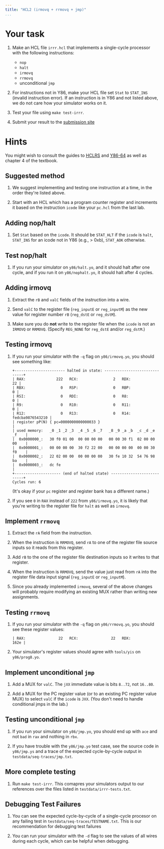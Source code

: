 ```yaml
---
title: "HCL2 (irmovq + rrmovq + jmp)"
...
```


# Your task

1.  Make an HCL file `irrr.hcl` that implements a single-cycle processor with the following instructions:

    -   `nop`
    -   `halt`
    -   `irmovq`
    -   `rrmovq`
    -   unconditional `jmp`

2.  For instructions not in Y86, make your HCL file set `Stat` to `STAT_INS` (invalid instruction error). If an instruction is in Y86 and not listed above, we do not care how your simulator works on it.

3.  Test your file using `make test-irrr`.

4.  Submit your result to the [submission site](https://kytos.cs.virginia.edu/cs3330/)

# Hints

You might wish to consult the guides to [HCLRS](hclrs.html) and [Y86-64](y86.html) as well as chapter 4 of the textbook.

## Suggested method

1.  We suggest implementing and testing one instruction at a time, in the order they're listed above.

2.  Start with an HCL which has a program counter register and increments it based on the instruction `icode` like your `pc.hcl` from the last lab.

## Adding nop/halt

1.  Set `Stat` based on the `icode`. It should be `STAT_HLT` if the `icode` is `halt`, `STAT_INS` for an icode not in Y86 (e.g., > 0xb), `STAT_AOK` otherwise.

## Test nop/halt

1.  If you run your simulator on `y86/halt.yo`, and it should halt after one cycle, and if you run it on `y86/nophalt.yo`, it should halt after 4 cycles.

## Adding irmovq

1.  Extract the `rB` and `valC` fields of the instruction into a wire.

2.  Send `valC` to the register file (`reg_inputE` or `reg_inputM`) as the new value for register number `rB` (`reg_dstE` or `reg_dstM`).

3.  Make sure you do **not** write to the register file when the `icode` is not an `IRMOVQ` or `RRMOVQ`. (Specify `REG_NONE` for `reg_dstE` and/or `reg_dstM`.)

## Testing irmovq

1.  If you run your simulator with the `-q` flag on `y86/irmovq.yo`, you should see something like:

        +----------------------- halted in state: ------------------------------+
        | RAX:              222   RCX:                2   RDX:               22 |
        | RBX:                0   RSP:                0   RBP:                0 |
        | RSI:                0   RDI:                0   R8:                 0 |
        | R9:                 0   R10:                0   R11:                0 |
        | R12:                0   R13:                0   R14: fedcba9876543210 |
        | register pP(N) { pc=0000000000000033 }                                |
        | used memory:   _0 _1 _2 _3  _4 _5 _6 _7   _8 _9 _a _b  _c _d _e _f    |
        |  0x0000000_:   30 f0 01 00  00 00 00 00   00 00 30 f1  02 00 00 00    |
        |  0x0000001_:   00 00 00 00  30 f2 22 00   00 00 00 00  00 00 30 f0    |
        |  0x0000002_:   22 02 00 00  00 00 00 00   30 fe 10 32  54 76 98 ba    |
        |  0x0000003_:   dc fe                                                  |
        +--------------------- (end of halted state) ---------------------------+
        Cycles run: 6

    (It's okay if your `pc` register and register bank has a different name.)

2.  If you see `0` in `RAX` instead of `222` from `y86/irmovq.yo`, it is likely that you're writing to the register file for `halt` as well as `irmovq`.

## Implement `rrmovq`

1.  Extract the `rA` field from the instruction.

2.  When the instruction is `RRMOVQ`, send `rA` to one of the register file source inputs so it reads from this register.

3.  Add `rB` to the one of the register file destination inputs so it writes to that register.

4.  When the instruction is `RRMOVQ`, send the value just read from `rA` into the register file data input signal (`reg_inputE` or `reg_inputM`).

5.  Since you already implemented `irmovq`, several of the above changes will probably require modifying an existing MUX rather than writing new assignments.

## Testing `rrmovq`

1.  If you run your simulator with the `-q` flag on `y86/rrmovq.yo`, you should see these register values:

        | RAX:               22   RCX:               22   RDX:             162e |

2.  Your simulator's register values should agree with `tools/yis` on `y86/prog8.yo`.

## Implement unconditional `jmp`

1.  Add a MUX for `valC`. The `jXX` immediate value is bits `8..72`, not `16..80`.

2.  Add a MUX for the PC register value (or to an existing PC register value MUX) to select `valC` if the `icode` is `JXX`. (You don't need to handle conditional jmps in the lab.)

## Testing unconditional `jmp`

1.  If you run your simulator on `y86/jmp.yo`, you should end up with `ace` and not `bad` in `rax` and nothing in `rbx`.

2.  If you have trouble with the `y86/jmp.yo` test case, see the source code in `y86/jmp.ys` and a trace of the expected cycle-by-cycle output in `testdata/seq-traces/jmp.txt`.

## More complete testing

1.  Run `make test-irrr`. This comapres your simulators output to our references over the files listed in `testdata/irrr-tests.txt`.

## Debugging Test Failures

1.  You can see the expected cycle-by-cycle of a single-cycle procesor on any failing test in `testdata/seq-traces/TESTNAME.txt`. This is our recommendation for debugging test failures

2.  You can run your simulator with the `-d` flag to see the values of all wires during each cycle, which can be helpful when debugging.
